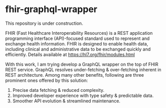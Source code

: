 # fhir-graphql-wrapper
This repository is under construction. 

FHIR (Fast Healthcare Interoperability Resources) is a REST application programming interface (API)-focused standard used to represent and exchange health information. FHIR is designed to enable health data, including clinical and administrative data to be exchanged quickly and efficiently. Details available at https://hl7.org/fhir/modules.html

With this work, I am trying develop a GraphQL wrapper on the top of FHIR REST service. GraphQL resolves under-fetching & over-fetching inherent in REST architecture. Among many other benefits, following are three prominent ones offered by this solution:

1. Precise data fetching & reduced complexity.
2. Improved developer experience with type safety & predictable data.
3. Smoother API evolution & streamlined maintenance.
